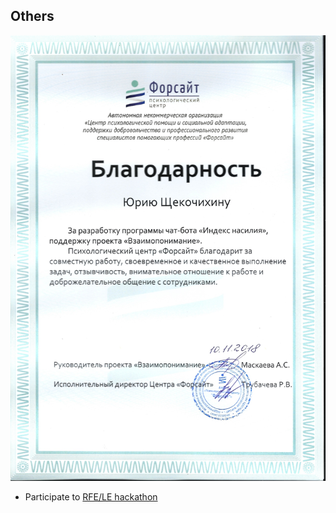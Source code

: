 ## Others

![Thanks from Forsite](forsite.thx.jpg)

* Participate to [RFE/LE hackathon](https://hackathon.rferl.org/)
